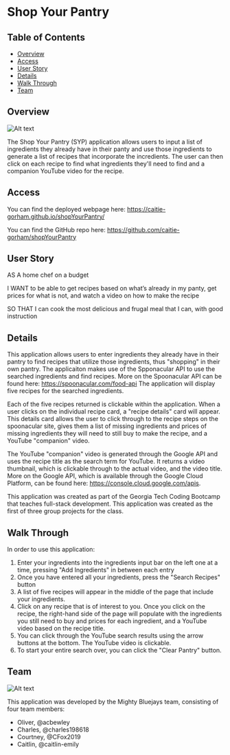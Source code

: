 # Shop Your Pantry 

## Table of Contents 

* [Overview](#Overview)
* [Access](#Access)
* [User Story](#User-Story)
* [Details](#Details)
* [Walk Through](#Walk-Through)
* [Team](#Team)

## Overview

![Alt text](./assets/shopYourPantry.png?raw=true "SYP Logo")

The Shop Your Pantry (SYP) application allows users to input a list of ingredients they already have in their panty and use those ingredients to generate a list of recipes that incorporate the incredients. The user can then click on each recipe to find what ingredients they'll need to find and a companion YouTube video for the recipe. 

## Access

You can find the deployed webpage here: https://caitie-gorham.github.io/shopYourPantry/

You can find the GitHub repo here: https://github.com/caitie-gorham/shopYourPantry

## User Story

AS A home chef on a budget

I WANT to be able to get recipes based on what’s already in my panty, get prices for what is not, and watch a video on how to make the recipe

SO THAT I can cook the most delicious and frugal meal that I can, with good instruction

## Details

This application allows users to enter ingredients they already have in their pantry to find recipes that utilize those ingredients, thus "shopping" in their own pantry. The applicaiton makes use of the Spponacular API to use the searched ingredients and find recipes. More on the Spoonacular API can be found here: https://spoonacular.com/food-api The application will display five recipes for the searched ingredients. 

Each of the five recipes returned is clickable within the application. When a user clicks on the individual recipe card, a "recipe details" card will appear. This details card allows the user to click through to the recipe steps on the spoonacular site, gives them a list of missing ingredients and prices of missing ingredients they will need to still buy to make the recipe, and a YouTube "companion" video. 

The YouTube "companion" video is generated through the Google API and uses the recipe title as the search term for YouTube. It returns a video thumbnail, which is clickable through to the actual video, and the video title. More on the Google API, which is available through the Google Cloud Platform, can be found here: https://console.cloud.google.com/apis. 

This application was created as part of the Georgia Tech Coding Bootcamp that teaches full-stack development. This application was created as the first of three group projects for the class.

## Walk Through

In order to use this application:

1. Enter your ingredients into the ingredients input bar on the left one at a time, pressing "Add Ingredients" in between each entry
2. Once you have entered all your ingredients, press the "Search Recipes" button
3. A list of five recipes will appear in the middle of the page that include your ingredients.
4. Click on any recipe that is of interest to you. Once you click on the recipe, the right-hand side of the page will populate with the ingredients you still need to buy and prices for each ingredient, and a YouTube video based on the recipe title.
5. You can click through the YouTube search results using the arrow buttons at the bottom. The YouTube video is clickable. 
6. To start your entire search over, you can click the "Clear Pantry" button. 

## Team

![Alt text](./assets/MIGHTY-2.png?raw=true "SYP Logo")

This application was developed by the Mighty Bluejays team, consisting of four team members:
* Oliver, @acbewley
* Charles, @charles198618
* Courtney, @CFox2019
* Caitlin, @caitlin-emily
